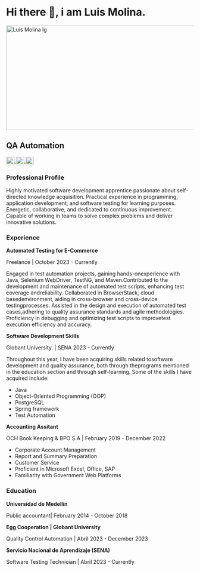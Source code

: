 # **Hi there 👋, i am Luis Molina.**
<img align="center" alt="Luis Molina Ig" width="1500px" height="280px" style="vertical-align: middle" src="https://www.msystechnologies.com/wp-content/uploads/2019/12/QA-Automation.jpg" />

## **QA Automation**

<a href="https://www.linkedin.com/in/luis-eduardo-molina-paniagua/">
    <img align="center" alt="LinkedIn Luis Molina" width="22px" src="https://cdn.jsdelivr.net/npm/simple-icons@v3/icons/linkedin.svg" />
</a>
 <a href = "mailto: lemolina27@hotmail.com">
    <img align="center" src="https://simpleicons.org/icons/gmail.svg"  width="22" />
</a>
<a href="https://www.instagram.com/le.molina27/">
  <img align="center" alt="Luis Molina Ig" width="22px" src="https://cdn.jsdelivr.net/npm/simple-icons@v3/icons/instagram.svg" />
</a>


### **Professional Profile**

Highly motivated software development apprentice passionate about
self-directed knowledge acquisition. Practical experience in
programming, application development, and software testing for learning
purposes. Energetic, collaborative, and dedicated to continuous
improvement. Capable of working in teams to solve complex problems
and deliver innovative solutions.

### **Experience**
**Automated Testing for E-Commerce**

Freelance | October 2023 - Currently

Engaged in test automation projects, gaining hands-onexperience with Java, Selenium WebDriver, TestNG, and Maven.Contributed to the development and maintenance of
automated test scripts, enhancing test coverage andreliability. Collaborated in BrowserStack, cloud basedenvironment, aiding in cross-browser and cross-device testingprocesses.
Assisted in the design and execution of automated test cases,adhering to quality assurance standards and agile
methodologies.
Proficiency in debugging and optimizing test scripts to improvetest execution efficiency and accuracy.

**Software Development Skills**

Globant University. | SENA 2023 - Currently

Throughout this year, I have been acquiring skills related tosoftware development and quality assurance, both through theprograms mentioned in the education section and through self-learning. Some of the skills I have acquired include:
+ Java
+ Object-Oriented Programming (OOP)
+ PostgreSQL
+ Spring framework
+ Test Automation

**Accounting Assitant**

OCH Book Keeping & BPO S.A | February 2019 - December 2022

+ Corporate Account Management
+ Report and Summary Preparation
+ Customer Service
+ Proficient in Microsoft Excel, Office, SAP
+ Familiarity with Government Web Platforms

### **Education**

**Universidad de Medellín**

Public accountant| February 2014 - October 2018

**Egg Cooperation | Globant University**

Quality Control Automation | Abril 2023 - December 2023

**Servicio Nacional de Aprendizaje (SENA)**

Software Testing Technician | Abril 2023 - Currently




